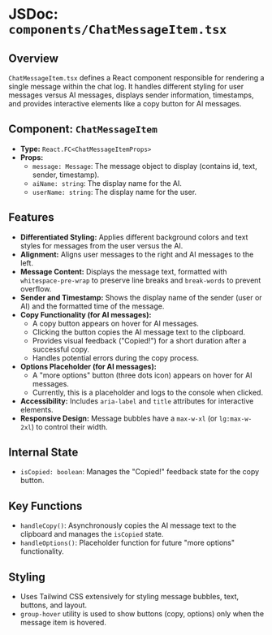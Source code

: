 
# JSDoc: `components/ChatMessageItem.tsx`

## Overview

`ChatMessageItem.tsx` defines a React component responsible for rendering a single message within the chat log. It handles different styling for user messages versus AI messages, displays sender information, timestamps, and provides interactive elements like a copy button for AI messages.

## Component: `ChatMessageItem`

-   **Type:** `React.FC<ChatMessageItemProps>`
-   **Props:**
    -   `message: Message`: The message object to display (contains id, text, sender, timestamp).
    -   `aiName: string`: The display name for the AI.
    -   `userName: string`: The display name for the user.

## Features

-   **Differentiated Styling:** Applies different background colors and text styles for messages from the user versus the AI.
-   **Alignment:** Aligns user messages to the right and AI messages to the left.
-   **Message Content:** Displays the message text, formatted with `whitespace-pre-wrap` to preserve line breaks and `break-words` to prevent overflow.
-   **Sender and Timestamp:** Shows the display name of the sender (user or AI) and the formatted time of the message.
-   **Copy Functionality (for AI messages):**
    -   A copy button appears on hover for AI messages.
    -   Clicking the button copies the AI message text to the clipboard.
    -   Provides visual feedback ("Copied!") for a short duration after a successful copy.
    -   Handles potential errors during the copy process.
-   **Options Placeholder (for AI messages):**
    -   A "more options" button (three dots icon) appears on hover for AI messages.
    -   Currently, this is a placeholder and logs to the console when clicked.
-   **Accessibility:** Includes `aria-label` and `title` attributes for interactive elements.
-   **Responsive Design:** Message bubbles have a `max-w-xl` (or `lg:max-w-2xl`) to control their width.

## Internal State

-   `isCopied: boolean`: Manages the "Copied!" feedback state for the copy button.

## Key Functions

-   `handleCopy()`: Asynchronously copies the AI message text to the clipboard and manages the `isCopied` state.
-   `handleOptions()`: Placeholder function for future "more options" functionality.

## Styling

-   Uses Tailwind CSS extensively for styling message bubbles, text, buttons, and layout.
-   `group-hover` utility is used to show buttons (copy, options) only when the message item is hovered.
